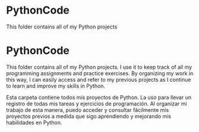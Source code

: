 # PythonCode
This folder contains all of my Python projects

# PythonCode
This folder contains all of my Python projects. I use it to keep track of all my programming assignments and practice exercises. 
By organizing my work in this way, I can easily access and refer to my previous projects as I continue to learn and improve my skills in Python.



Esta carpeta contiene todos mis proyectos de Python. La uso para llevar un registro de todas mis tareas y ejercicios de programación. 
Al organizar mi trabajo de esta manera, puedo acceder y consultar fácilmente mis proyectos previos a medida que sigo aprendiendo y mejorando mis habilidades en Python.
